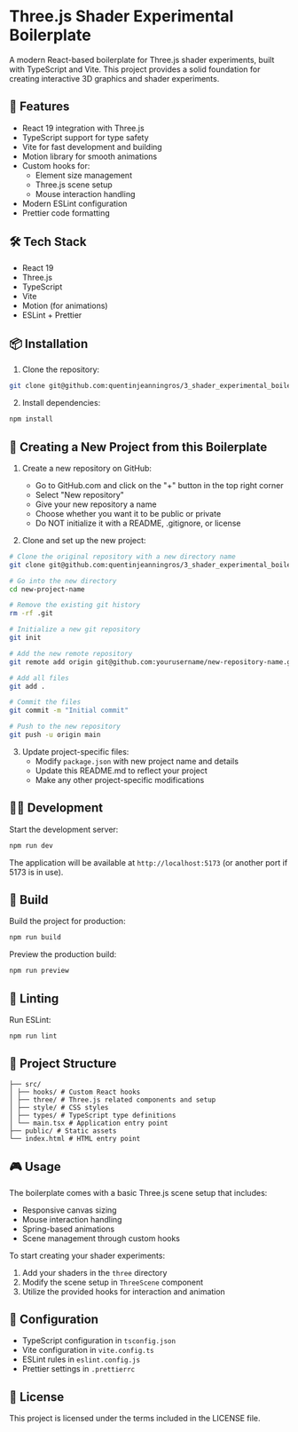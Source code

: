 # Three.js Shader Experimental Boilerplate

A modern React-based boilerplate for Three.js shader experiments, built with TypeScript and Vite. This project provides a solid foundation for creating interactive 3D graphics and shader experiments.

## 🚀 Features

- React 19 integration with Three.js
- TypeScript support for type safety
- Vite for fast development and building
- Motion library for smooth animations
- Custom hooks for:
  - Element size management
  - Three.js scene setup
  - Mouse interaction handling
- Modern ESLint configuration
- Prettier code formatting

## 🛠️ Tech Stack

- React 19
- Three.js
- TypeScript
- Vite
- Motion (for animations)
- ESLint + Prettier

## 📦 Installation

1. Clone the repository:

```bash
git clone git@github.com:quentinjeanningros/3_shader_experimental_boilerplate.git
```

2. Install dependencies:

```bash
npm install
```

## 🔄 Creating a New Project from this Boilerplate

1. Create a new repository on GitHub:

   - Go to GitHub.com and click on the "+" button in the top right corner
   - Select "New repository"
   - Give your new repository a name
   - Choose whether you want it to be public or private
   - Do NOT initialize it with a README, .gitignore, or license

2. Clone and set up the new project:

```bash
# Clone the original repository with a new directory name
git clone git@github.com:quentinjeanningros/3_shader_experimental_boilerplate.git new-project-name

# Go into the new directory
cd new-project-name

# Remove the existing git history
rm -rf .git

# Initialize a new git repository
git init

# Add the new remote repository
git remote add origin git@github.com:yourusername/new-repository-name.git

# Add all files
git add .

# Commit the files
git commit -m "Initial commit"

# Push to the new repository
git push -u origin main
```

3. Update project-specific files:
   - Modify `package.json` with new project name and details
   - Update this README.md to reflect your project
   - Make any other project-specific modifications

## 🏃‍♂️ Development

Start the development server:

```bash
npm run dev
```

The application will be available at `http://localhost:5173` (or another port if 5173 is in use).

## 🔨 Build

Build the project for production:

```bash
npm run build
```

Preview the production build:

```bash
npm run preview
```

## 🧹 Linting

Run ESLint:

```bash
npm run lint
```

## 📁 Project Structure

```
├── src/
│ ├── hooks/ # Custom React hooks
│ ├── three/ # Three.js related components and setup
│ ├── style/ # CSS styles
│ ├── types/ # TypeScript type definitions
│ └── main.tsx # Application entry point
├── public/ # Static assets
└── index.html # HTML entry point
```

## 🎮 Usage

The boilerplate comes with a basic Three.js scene setup that includes:

- Responsive canvas sizing
- Mouse interaction handling
- Spring-based animations
- Scene management through custom hooks

To start creating your shader experiments:

1. Add your shaders in the `three` directory
2. Modify the scene setup in `ThreeScene` component
3. Utilize the provided hooks for interaction and animation

## 🔧 Configuration

- TypeScript configuration in `tsconfig.json`
- Vite configuration in `vite.config.ts`
- ESLint rules in `eslint.config.js`
- Prettier settings in `.prettierrc`

## 📄 License

This project is licensed under the terms included in the LICENSE file.
